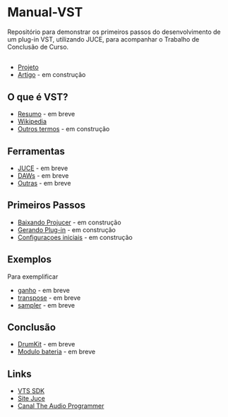 # Manual-VST
Repositório para demonstrar os primeiros passos do desenvolvimento de um plug-in VST, utilizando JUCE, para acompanhar o Trabalho de Conclusão de Curso.

## 
  * [Projeto](https://github.com/RodrigoSOS/Manual-VST/blob/main/Projeto%20TCC%20Rodrigo%20Lopes%20da%20Silva.pdf)
  * [Artigo](#) - em construção

## O que é VST?
  * [Resumo](#) - em breve
  * [Wikipedia](https://en.wikipedia.org/wiki/Virtual_Studio_Technology)
  * [Outros termos](https://github.com/RodrigoSOS/Manual-VST/tree/main/termos) - em construção

## Ferramentas
  * [JUCE](#) - em breve
  * [DAWs](#) - em breve
  * [Outras](#) - em breve

## Primeiros Passos
  * [Baixando Projucer](https://github.com/RodrigoSOS/Manual-VST/tree/main/primeiros-passos) - em construção
  * [Gerando Plug-in](https://github.com/RodrigoSOS/Manual-VST/tree/main/primeiros-passos) - em construção
  * [Configuraçoes iniciais](https://github.com/RodrigoSOS/Manual-VST/tree/main/primeiros-passos) - em construção

## Exemplos
  Para exemplificar 
  * [ganho](#) - em breve
  * [transpose](#) - em breve
  * [sampler](#) - em breve

## Conclusão
  * [DrumKit](#) - em breve
  * [Modulo bateria](#) - em breve

## Links
  * [VTS SDK](https://new.steinberg.net/developers/)
  * [Site Juce](https://juce.com/)
  * [Canal The Audio Programmer](https://www.youtube.com/channel/UCpKb02FsH4WH4X_2xhIoJ1A?pbjreload=102)
